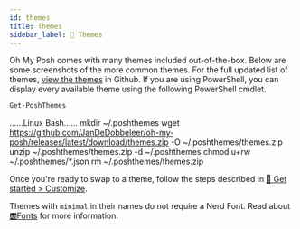 ```yaml
---
id: themes
title: Themes
sidebar_label: 🎨 Themes
---
```


Oh My Posh comes with many themes included out-of-the-box. Below are some screenshots of the more common themes.
For the full updated list of themes, [view the themes][themes] in Github. If you are using PowerShell, you can
display every available theme using the following PowerShell cmdlet.

```powershell
Get-PoshThemes
```
......Linux Bash......
mkdir ~/.poshthemes
wget https://github.com/JanDeDobbeleer/oh-my-posh/releases/latest/download/themes.zip -O ~/.poshthemes/themes.zip
unzip ~/.poshthemes/themes.zip -d ~/.poshthemes
chmod u+rw ~/.poshthemes/*.json
rm ~/.poshthemes/themes.zip

Once you're ready to swap to a theme, follow the steps described in [🚀 Get started > Customize][installation-customize].

Themes with `minimal` in their names do not require a Nerd Font. Read about [🆎Fonts][fonts] for more information.

[themes]: https://github.com/JanDeDobbeleer/oh-my-posh/tree/main/themes
[fonts]: /docs/installation/fonts
[installation-customize]: /docs/installation/customize

<!-- Do not change the content below, themes are rendered automatically -->
